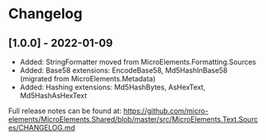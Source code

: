 ﻿# Changelog

## [1.0.0] - 2022-01-09
- Added: StringFormatter moved from MicroElements.Formatting.Sources
- Added: Base58 extensions: EncodeBase58, Md5HashInBase58 (migrated from MicroElements.Metadata)
- Added: Hashing extensions: Md5HashBytes, AsHexText, Md5HashAsHexText

Full release notes can be found at: https://github.com/micro-elements/MicroElements.Shared/blob/master/src/MicroElements.Text.Sources/CHANGELOG.md
